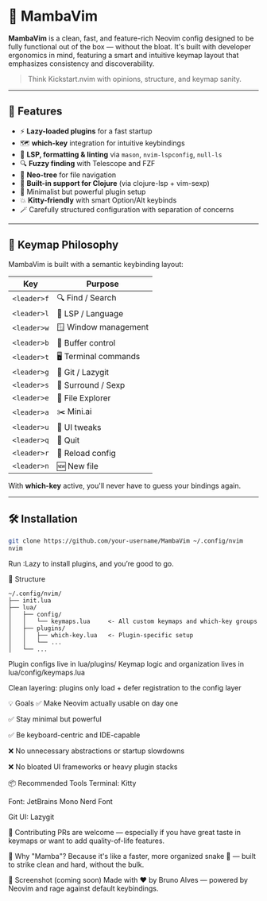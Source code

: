 # 🐍 MambaVim

**MambaVim** is a clean, fast, and feature-rich Neovim config designed to be fully functional out of the box — without the bloat. It's built with developer ergonomics in mind, featuring a smart and intuitive keymap layout that emphasizes consistency and discoverability.

> Think Kickstart.nvim with opinions, structure, and keymap sanity.

---

## 🚀 Features

- ⚡ **Lazy-loaded plugins** for a fast startup
- 🗺️ **which-key** integration for intuitive keybindings
- 🧠 **LSP, formatting & linting** via `mason`, `nvim-lspconfig`, `null-ls`
- 🔍 **Fuzzy finding** with Telescope and FZF
- 🧭 **Neo-tree** for file navigation
- 🔧 **Built-in support for Clojure** (via clojure-lsp + vim-sexp)
- 🧼 Minimalist but powerful plugin setup
- 💥 **Kitty-friendly** with smart Option/Alt keybinds
- 🪄 Carefully structured configuration with separation of concerns

---

## 🎹 Keymap Philosophy

MambaVim is built with a semantic keybinding layout:

| Key        | Purpose            |
|------------|--------------------|
| `<leader>f` | 🔍 Find / Search     |
| `<leader>l` | 🧠 LSP / Language    |
| `<leader>w` | 🪟 Window management |
| `<leader>b` | 📄 Buffer control    |
| `<leader>t` | 🖥️ Terminal commands |
| `<leader>g` | 🌱 Git / Lazygit     |
| `<leader>s` | 🧩 Surround / Sexp   |
| `<leader>e` | 📁 File Explorer     |
| `<leader>a` | ✂️ Mini.ai           |
| `<leader>u` | 🎨 UI tweaks         |
| `<leader>q` | 🚪 Quit              |
| `<leader>r` | 🔁 Reload config     |
| `<leader>n` | 🆕 New file          |

With **which-key** active, you'll never have to guess your bindings again.

---

## 🛠️ Installation

```bash
git clone https://github.com/your-username/MambaVim ~/.config/nvim
nvim
```
Run :Lazy to install plugins, and you’re good to go.

📁 Structure
```
~/.config/nvim/
├── init.lua
├── lua/
│   ├── config/
│   │   └── keymaps.lua     <- All custom keymaps and which-key groups
│   ├── plugins/
│   │   ├── which-key.lua   <- Plugin-specific setup
│   │   └── ...
│   └── ...
```
Plugin configs live in lua/plugins/
Keymap logic and organization lives in lua/config/keymaps.lua

Clean layering: plugins only load + defer registration to the config layer

💡 Goals
✅ Make Neovim actually usable on day one

✅ Stay minimal but powerful

✅ Be keyboard-centric and IDE-capable

❌ No unnecessary abstractions or startup slowdowns

❌ No bloated UI frameworks or heavy plugin stacks

📦 Recommended Tools
Terminal: Kitty

Font: JetBrains Mono Nerd Font

Git UI: Lazygit

🤝 Contributing
PRs are welcome — especially if you have great taste in keymaps or want to add quality-of-life features.

🐍 Why "Mamba"?
Because it's like a faster, more organized snake 🐍 — built to strike clean and hard, without the bulk.

📸 Screenshot (coming soon)
Made with ❤️ by Bruno Alves — powered by Neovim and rage against default keybindings.
